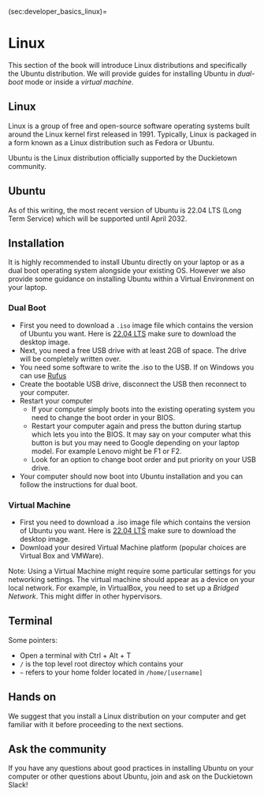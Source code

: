 (sec:developer_basics_linux)=
# Linux

This section of the book will introduce Linux distributions and specifically
the Ubuntu distribution. We will provide guides for installing Ubuntu in 
_dual-boot_ mode or inside a _virtual machine_.

## Linux

Linux is a group of free and open-source software operating systems built 
around the Linux kernel first released in 1991. Typically, Linux is packaged 
in a form known as a Linux distribution such as Fedora or Ubuntu.

Ubuntu is the Linux distribution officially supported by the Duckietown community.


## Ubuntu

As of this writing, the most recent version of Ubuntu is 22.04 LTS (Long Term Service) 
which will be supported until April 2032.


## Installation

It is highly recommended to install Ubuntu directly on your laptop or as a dual boot 
operating system alongside your existing OS. However we also provide some guidance on 
installing Ubuntu within a Virtual Environment on your laptop.


### Dual Boot

* First you need to download a `.iso` image file which contains the version of Ubuntu you want. 
    Here is [22.04 LTS](http://releases.ubuntu.com/22.04/) make sure to download the desktop image.
* Next, you need a free USB drive with at least 2GB of space. The drive will be completely written over.
* You need some software to write the .iso to the USB. If on Windows you can use [Rufus](https://rufus.ie/)
* Create the bootable USB drive, disconnect the USB then reconnect to your computer.
* Restart your computer
    - If your computer simply boots into the existing operating system you need to change the boot order in your BIOS.
    - Restart your computer again and press the button during startup which lets you into the BIOS. It may say on your computer what this button is but you may need to Google depending on your laptop model. For example Lenovo might be F1 or F2.
    - Look for an option to change boot order and put priority on your USB drive.
* Your computer should now boot into Ubuntu installation and you can follow the instructions for dual boot.

### Virtual Machine

* First you need to download a .iso image file which contains the version of Ubuntu you want. 
    Here is [22.04 LTS](http://releases.ubuntu.com/22.04/) make sure to download the desktop image.
* Download your desired Virtual Machine platform (popular choices are Virtual Box and VMWare).

Note: Using a Virtual Machine might require some particular settings for you networking settings. The virtual machine should appear as a device on your local network. For example, in VirtualBox, you need to set up a _Bridged Network_. This might differ in other hypervisors.

## Terminal

Some pointers:

* Open a terminal with Ctrl + Alt + T
* `/` is the top level root directoy which contains your
* `~` refers to your home folder located in `/home/[username]`


## Hands on

We suggest that you install a Linux distribution on your computer and get familiar
with it before proceeding to the next sections.


## Ask the community

If you have any questions about good practices in installing Ubuntu on your computer or
other questions about Ubuntu, join and ask on the Duckietown Slack!
